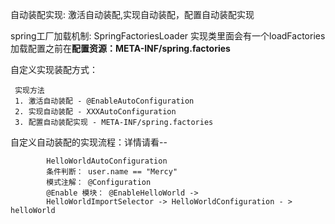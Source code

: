 自动装配实现: 激活自动装配,实现自动装配，配置自动装配实现

spring工厂加载机制: SpringFactoriesLoader 实现类里面会有一个loadFactories加载配置之前在**配置资源：META-INF/spring.factories**

自定义实现装配方式：

     实现方法
     1. 激活自动装配 - @EnableAutoConfiguration
     2. 实现自动装配 - XXXAutoConfiguration
     3. 配置自动装配实现 - META-INF/spring.factories
     
自定义自动装配的实现流程：详情请看--
       
            HelloWorldAutoConfiguration
            条件判断： user.name == "Mercy"
            模式注解： @Configuration
            @Enable 模块： @EnableHelloWorld -> 
            HelloWorldImportSelector -> HelloWorldConfiguration - > helloWorld
